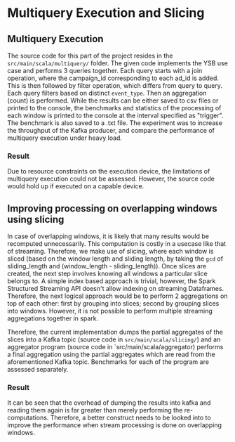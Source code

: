 # Multiquery Execution and Slicing

## Multiquery Execution
The source code for this part of the project resides in the `src/main/scala/multiquery/` folder. The given code implements the YSB use case and performs 3 queries together. Each query starts with a join operation, where the campaign_id corresponding to each ad_id is added. This is then followed by filter operation, which differs from query to query. Each query filters based on distinct `event_type`. Then an aggregation (count) is performed.
While the results can be either saved to csv files or printed to the console, the benchmarks and statistics of the processing of each window is printed to the console at the interval specified as "trigger". The benchmark is also saved to a .txt file.
The experiment was to increase the throughput of the Kafka producer, and compare the performance of multiquery execution under heavy load. 

### Result
Due to resource constraints on the execution device, the limitations of multiquery execution could not be assessed. However, the source code would hold up if executed on a capable device.

## Improving processing on overlapping windows using slicing
In case of overlapping windows, it is likely that many results would be recomputed unnecessarily. This computation is costly in a usecase like that of streaming. Therefore, we make use of slicing, where each window is sliced (based on the window length and sliding length, by taking the `gcd` of sliding_length and (window_length - sliding_length)).
Once slices are created, the next step involves knowing all windows a particular slice belongs to. A simple index based approach is trivial, however, the Spark Structured Streaming API doesn't allow indexing on streaming Dataframes.
Therefore, the next logical approach would be to perform 2 aggregations on top of each other: first by grouping into slices; second by grouping slices into windows. However, it is not possible to perform multiple streaming aggregations together in spark.

Therefore, the current implementation dumps the partial aggregates of the slices into a Kafka topic (source code in `src/main/scala/slicing/`) and an aggregator program (source code in `src/main/scala/aggregator) performs a final aggregation using the partial aggregates which are read from the aforementioned Kafka topic. Benchmarks for each of the program are assessed separately.

### Result
It can be seen that the overhead of dumping the results into kafka and reading them again is far greater than merely performing the re-computations. Therefore, a better construct needs to be looked into to improve the performance when stream processing is done on overlapping windows.
